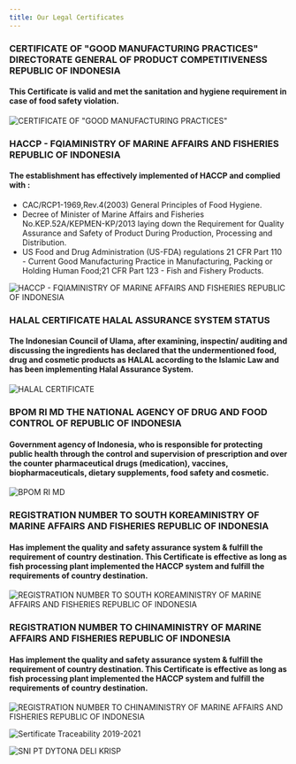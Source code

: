 ```yaml
---
title: Our Legal Certificates
---
```

### CERTIFICATE OF "GOOD MANUFACTURING PRACTICES" DIRECTORATE GENERAL OF PRODUCT COMPETITIVENESS REPUBLIC OF INDONESIA

#### This Certificate is valid and met the sanitation and hygiene requirement in case of food safety violation.

![CERTIFICATE OF "GOOD MANUFACTURING PRACTICES" ](/images/img_6220.jpg "CERTIFICATE OF \\\"GOOD MANUFACTURING PRACTICES\\\" ")

### HACCP - FQIAMINISTRY OF MARINE AFFAIRS AND FISHERIES REPUBLIC OF INDONESIA

#### The establishment has effectively implemented of HACCP and complied with :

* CAC/RCP1-1969,Rev.4(2003) General Principles of Food Hygiene.
* Decree of Minister of Marine Affairs and Fisheries No.KEP.52A/KEPMEN-KP/2013 laying down the Requirement for Quality Assurance and Safety of Product During Production, Processing and Distribution.
* US Food and Drug Administration (US-FDA) regulations 21 CFR Part 110 - Current Good Manufacturing Practice in Manufacturing, Packing or Holding Human Food;21 CFR Part 123 - Fish and Fishery Products.

![HACCP - FQIAMINISTRY OF MARINE AFFAIRS AND FISHERIES REPUBLIC OF INDONESIA](/images/img_6219.jpg "HACCP - FQIAMINISTRY OF MARINE AFFAIRS AND FISHERIES REPUBLIC OF INDONESIA")

### HALAL CERTIFICATE HALAL ASSURANCE SYSTEM STATUS

#### The Indonesian Council of Ulama, after examining, inspectin/ auditing and discussing the ingredients has declared that the undermentioned food, drug and cosmetic products as HALAL according to the Islamic Law and has been implementing Halal Assurance System.

![HALAL CERTIFICATE](/images/img_6222.jpg "HALAL CERTIFICATE")

### BPOM RI MD THE NATIONAL AGENCY OF DRUG AND FOOD CONTROL OF REPUBLIC OF INDONESIA

#### Government agency of Indonesia, who is responsible for protecting public health through the control and supervision of prescription and over the counter pharmaceutical drugs (medication), vaccines, biopharmaceuticals, dietary supplements, food safety and cosmetic.

![BPOM RI MD](/images/img_6221.jpg "BPOM RI MD")

### REGISTRATION NUMBER TO SOUTH KOREAMINISTRY OF MARINE AFFAIRS AND FISHERIES REPUBLIC OF INDONESIA

#### Has implement the quality and safety assurance system & fulfill the requirement of country destination. This Certificate is effective as long as fish processing plant implemented the HACCP system and fulfill the requirements of country destination.

![REGISTRATION NUMBER TO SOUTH KOREAMINISTRY OF MARINE AFFAIRS AND FISHERIES REPUBLIC OF INDONESIA](/images/img_6224.jpg "REGISTRATION NUMBER TO SOUTH KOREAMINISTRY OF MARINE AFFAIRS AND FISHERIES REPUBLIC OF INDONESIA")

### REGISTRATION NUMBER TO CHINAMINISTRY OF MARINE AFFAIRS AND FISHERIES REPUBLIC OF INDONESIA

#### Has implement the quality and safety assurance system & fulfill the requirement of country destination. This Certificate is effective as long as fish processing plant implemented the HACCP system and fulfill the requirements of country destination.

![REGISTRATION NUMBER TO CHINAMINISTRY OF MARINE AFFAIRS AND FISHERIES REPUBLIC OF INDONESIA](/images/img_6223.jpg "REGISTRATION NUMBER TO CHINAMINISTRY OF MARINE AFFAIRS AND FISHERIES REPUBLIC OF INDONESIA")

![Sertificate Traceability 2019-2021](/images/sertifikat-tracebility-2019-2021.jpg "Sertificate Traceability 2019-2021")

![SNI PT DYTONA DELI KRISP](/images/sni-pt-dytona-deli-krisp.jpeg "SNI PT DYTONA DELI KRISP") 